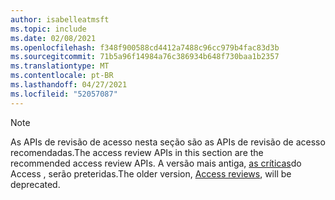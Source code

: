 ```yaml
---
author: isabelleatmsft
ms.topic: include
ms.date: 02/08/2021
ms.openlocfilehash: f348f900588cd4412a7488c96cc979b4fac83d3b
ms.sourcegitcommit: 71b5a96f14984a76c386934b648f730baa1b2357
ms.translationtype: MT
ms.contentlocale: pt-BR
ms.lasthandoff: 04/27/2021
ms.locfileid: "52057087"
---
```

<!-- markdownlint-disable MD041-->

>[!NOTE]
><span data-ttu-id="f4c69-101">As APIs de revisão de acesso nesta seção são as APIs de revisão de acesso recomendadas.</span><span class="sxs-lookup"><span data-stu-id="f4c69-101">The access review APIs in this section are the recommended access review APIs.</span></span> <span data-ttu-id="f4c69-102">A versão mais antiga, [as críticas](https://docs.microsoft.com/graph/api/resources/accessreviews-root?view=graph-rest-beta&preserve-view=true)do Access , serão preteridas.</span><span class="sxs-lookup"><span data-stu-id="f4c69-102">The older version, [Access reviews](https://docs.microsoft.com/graph/api/resources/accessreviews-root?view=graph-rest-beta&preserve-view=true), will be deprecated.</span></span>
